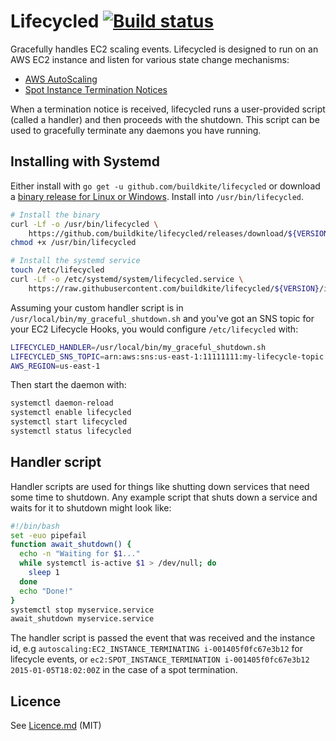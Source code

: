 # Lifecycled [![Build status](https://badge.buildkite.com/59427d66eb5576325ded875cae10b6cfcc0a63c6dd49ec4ec8.svg?branch=master)](https://buildkite.com/buildkite/lifecycled)

Gracefully handles EC2 scaling events. Lifecycled is designed to run on an AWS EC2 instance and listen for various state change mechanisms:

 * [AWS AutoScaling](https://docs.aws.amazon.com/AutoScaling/latest/DeveloperGuide/lifecycle-hooks.html)
 * [Spot Instance Termination Notices](http://docs.aws.amazon.com/AWSEC2/latest/UserGuide/spot-interruptions.html)

When a termination notice is received, lifecycled runs a user-provided script (called a handler) and then proceeds with the shutdown. This script can be used to gracefully terminate any daemons you have running.

## Installing with Systemd

Either install with `go get -u github.com/buildkite/lifecycled` or download a [binary release for Linux or Windows](https://github.com/buildkite/lifecycled/releases). Install into `/usr/bin/lifecycled`.

```bash
# Install the binary
curl -Lf -o /usr/bin/lifecycled \
	https://github.com/buildkite/lifecycled/releases/download/${VERSION}/lifecycled-linux-amd64
chmod +x /usr/bin/lifecycled

# Install the systemd service
touch /etc/lifecycled
curl -Lf -o /etc/systemd/system/lifecycled.service \
	https://raw.githubusercontent.com/buildkite/lifecycled/${VERSION}/init/systemd/lifecycled.unit
```

Assuming your custom handler script is in `/usr/local/bin/my_graceful_shutdown.sh` and you've got an SNS topic for your EC2 Lifecycle Hooks, you would configure `/etc/lifecycled` with:

```bash
LIFECYCLED_HANDLER=/usr/local/bin/my_graceful_shutdown.sh
LIFECYCLED_SNS_TOPIC=arn:aws:sns:us-east-1:11111111:my-lifecycle-topic
AWS_REGION=us-east-1
```

Then start the daemon with:

```bash
systemctl daemon-reload
systemctl enable lifecycled
systemctl start lifecycled
systemctl status lifecycled
```

## Handler script

Handler scripts are used for things like shutting down services that need some time to shutdown. Any example script that shuts down a service and waits for it to shutdown might look like:

```bash
#!/bin/bash
set -euo pipefail
function await_shutdown() {
  echo -n "Waiting for $1..."
  while systemctl is-active $1 > /dev/null; do
    sleep 1
  done
  echo "Done!"
}
systemctl stop myservice.service
await_shutdown myservice.service
```

The handler script is passed the event that was received and the instance id, e.g `autoscaling:EC2_INSTANCE_TERMINATING i-001405f0fc67e3b12` for lifecycle events, or `ec2:SPOT_INSTANCE_TERMINATION i-001405f0fc67e3b12 2015-01-05T18:02:00Z` in the case of a spot termination.

## Licence

See [Licence.md](Licence.md) (MIT)
